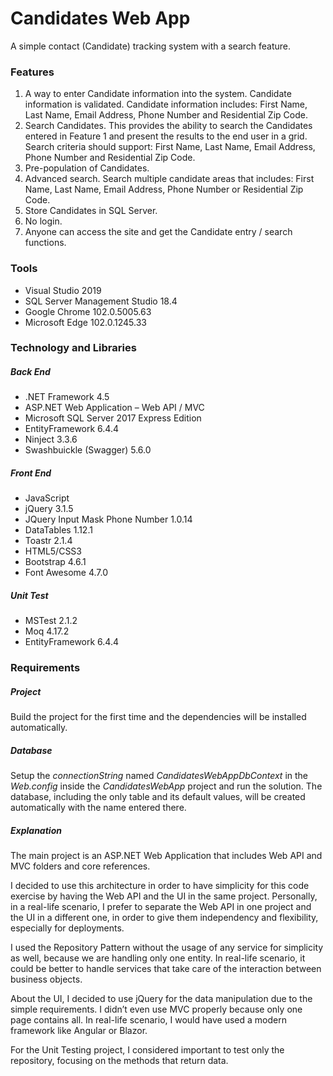 # Candidates Web App

A simple contact (Candidate) tracking system with a search feature.

### Features

1. A way to enter Candidate information into the system. Candidate information is validated. Candidate information includes: First Name, Last Name, Email Address, Phone Number and Residential Zip Code.
2. Search Candidates. This provides the ability to search the Candidates entered in Feature 1 and present the results to the end user in a grid. Search criteria should support: First Name, Last Name, Email Address, Phone Number and Residential Zip Code.
3. Pre-population of Candidates.
4. Advanced search. Search multiple candidate areas that includes: First Name, Last Name, Email Address, Phone Number or Residential Zip Code.
5. Store Candidates in SQL Server.
6. No login.
7. Anyone can access the site and get the Candidate entry / search functions.

### Tools

* Visual Studio 2019
* SQL Server Management Studio 18.4
* Google Chrome 102.0.5005.63
* Microsoft Edge 102.0.1245.33

### Technology and Libraries

##### Back End

* .NET Framework 4.5
* ASP.NET Web Application – Web API / MVC
* Microsoft SQL Server 2017 Express Edition
* EntityFramework 6.4.4
* Ninject 3.3.6
* Swashbuickle (Swagger) 5.6.0

##### Front End

* JavaScript
* jQuery 3.1.5
* JQuery Input Mask Phone Number 1.0.14
* DataTables 1.12.1
* Toastr 2.1.4
* HTML5/CSS3
* Bootstrap 4.6.1
* Font Awesome 4.7.0

##### Unit Test

* MSTest 2.1.2
* Moq 4.17.2
* EntityFramework 6.4.4

### Requirements

##### Project

Build the project for the first time and the dependencies will be installed automatically.

##### Database

Setup the *connectionString* named *CandidatesWebAppDbContext* in the *Web.config* inside the *CandidatesWebApp* project and run the solution. The database, including the only table and its default values, will be created automatically with the name entered there.

##### Explanation
The main project is an ASP.NET Web Application that includes Web API and MVC folders and core references.

I decided to use this architecture in order to have simplicity for this code exercise by having the Web API and the UI in the same project. Personally, in a real-life scenario, I prefer to separate the Web API in one project and the UI in a different one, in order to give them independency and flexibility, especially for deployments.

I used the Repository Pattern without the usage of any service for simplicity as well, because we are handling only one entity. In real-life scenario, it could be better to handle services that take care of the interaction between business objects.

About the UI, I decided to use jQuery for the data manipulation due to the simple requirements. I didn’t even use MVC properly because only one page contains all. In real-life scenario, I would have used a modern framework like Angular or Blazor.

For the Unit Testing project, I considered important to test only the repository, focusing on the methods that return data.
